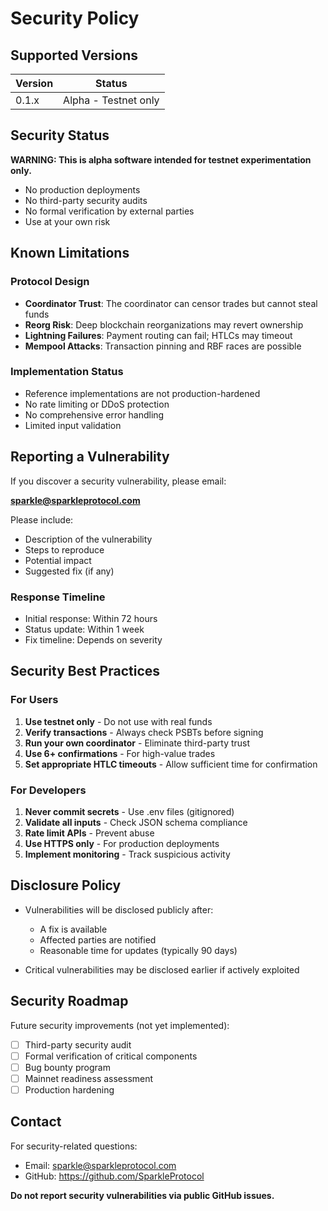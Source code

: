 # Security Policy

## Supported Versions

| Version | Status |
|---------|--------|
| 0.1.x   | Alpha - Testnet only |

## Security Status

**WARNING: This is alpha software intended for testnet experimentation only.**

- No production deployments
- No third-party security audits
- No formal verification by external parties
- Use at your own risk

## Known Limitations

### Protocol Design
- **Coordinator Trust**: The coordinator can censor trades but cannot steal funds
- **Reorg Risk**: Deep blockchain reorganizations may revert ownership
- **Lightning Failures**: Payment routing can fail; HTLCs may timeout
- **Mempool Attacks**: Transaction pinning and RBF races are possible

### Implementation Status
- Reference implementations are not production-hardened
- No rate limiting or DDoS protection
- No comprehensive error handling
- Limited input validation

## Reporting a Vulnerability

If you discover a security vulnerability, please email:

**sparkle@sparkleprotocol.com**

Please include:
- Description of the vulnerability
- Steps to reproduce
- Potential impact
- Suggested fix (if any)

### Response Timeline
- Initial response: Within 72 hours
- Status update: Within 1 week
- Fix timeline: Depends on severity

## Security Best Practices

### For Users
1. **Use testnet only** - Do not use with real funds
2. **Verify transactions** - Always check PSBTs before signing
3. **Run your own coordinator** - Eliminate third-party trust
4. **Use 6+ confirmations** - For high-value trades
5. **Set appropriate HTLC timeouts** - Allow sufficient time for confirmation

### For Developers
1. **Never commit secrets** - Use .env files (gitignored)
2. **Validate all inputs** - Check JSON schema compliance
3. **Rate limit APIs** - Prevent abuse
4. **Use HTTPS only** - For production deployments
5. **Implement monitoring** - Track suspicious activity

## Disclosure Policy

- Vulnerabilities will be disclosed publicly after:
  - A fix is available
  - Affected parties are notified
  - Reasonable time for updates (typically 90 days)

- Critical vulnerabilities may be disclosed earlier if actively exploited

## Security Roadmap

Future security improvements (not yet implemented):
- [ ] Third-party security audit
- [ ] Formal verification of critical components
- [ ] Bug bounty program
- [ ] Mainnet readiness assessment
- [ ] Production hardening

## Contact

For security-related questions:
- Email: sparkle@sparkleprotocol.com
- GitHub: https://github.com/SparkleProtocol

**Do not report security vulnerabilities via public GitHub issues.**
